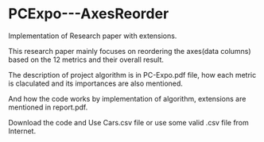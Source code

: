 # PCExpo---AxesReorder
Implementation of Research paper with extensions.

This research paper mainly focuses on reordering the axes(data columns) based on the 12 metrics and their overall result.

The description of project algorithm is in PC-Expo.pdf file, how each metric is claculated and its importances are also mentioned.

And how the code works by implementation of algorithm, extensions are mentioned in report.pdf.


Download the code and Use Cars.csv file or use some valid .csv file from Internet.
